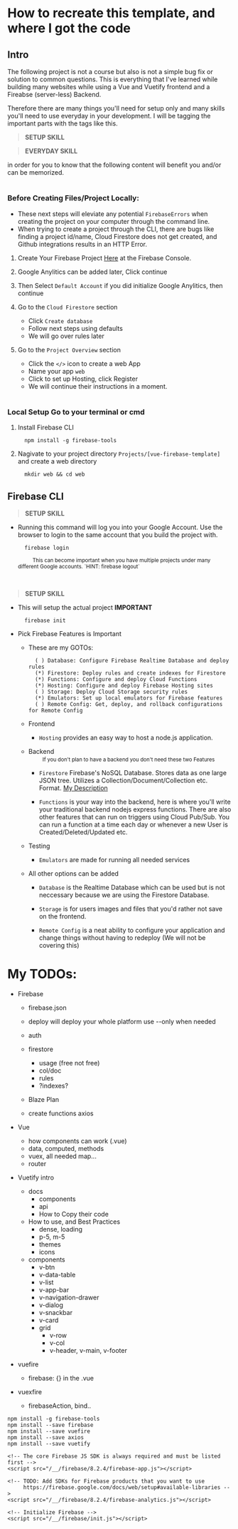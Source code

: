# How to recreate this template, and where I got the code
## Intro
The following project is not a course but also is not a simple bug fix or solution to common questions. This is everything that I've learned while building many websites while using a Vue and Vuetify frontend and a Fireabse (server-less) Backend.

Therefore there are many things you'll need for setup only and many skills you'll need to use everyday in your development. I will be tagging the important parts with the tags like this.
> **SETUP SKILL**

> **EVERYDAY SKILL**

in order for you to know that the following content will benefit you and/or can be memorized.

#
### Before Creating Files/Project Locally:
  * These next steps will eleviate any potential `FirebaseErrors` when creating the project on your computer through the command line.
  * When trying to create a project through the CLI, there are bugs like finding a project id/name, Cloud Firestore does not get created, and Github integrations results in an HTTP Error.
  
  1. Create Your Firebase Project [Here](https://console.firebase.google.com/u/0) at the Firebase Console.
     
  1. Google Anylitics can be added later, Click continue
  1. Then Select `Default Account` if you did initialize Google Anylitics, then continue
  1. Go to the `Cloud Firestore` section
      - Click `Create database`
      - Follow next steps using defaults
      - We will go over rules later
  1. Go to the `Project Overview` section
      - Click the `</>` icon to create a web App
      - Name your app `web`
      - Click to set up Hosting, click Register
      - We will continue their instructions in a moment.
#
### Local Setup Go to your terminal or cmd
1. Install Firebase CLI
    ```
      npm install -g firebase-tools
    ```
1. Nagivate to your project directory `Projects/[vue-firebase-template]` and create a web directory
    ```  
      mkdir web && cd web
    ```

## Firebase CLI
> **SETUP SKILL**
  * Running this command will log you into your Google Account. Use the browser to login to the same account that you build the project with.

    ```
      firebase login
    ```
    <small>
      &nbsp;&nbsp;&nbsp;&nbsp;&nbsp;&nbsp;&nbsp;&nbsp;&nbsp;&nbsp;This can become important when you have multiple projects under many different Google accounts. `HINT: firebase logout`
    </small>
<br/>

> **SETUP SKILL**

  * This will setup the actual project **IMPORTANT**
  
    ```
      firebase init
    ```
  * Pick Firebase Features is Important
    * These are my GOTOs:
      ```
        ( ) Database: Configure Firebase Realtime Database and deploy rules
        (*) Firestore: Deploy rules and create indexes for Firestore
        (*) Functions: Configure and deploy Cloud Functions
        (*) Hosting: Configure and deploy Firebase Hosting sites
        ( ) Storage: Deploy Cloud Storage security rules
        (*) Emulators: Set up local emulators for Firebase features
        ( ) Remote Config: Get, deploy, and rollback configurations for Remote Config 
      ```
    * Frontend
      * `Hosting` provides an easy way to host a node.js application. 

    * Backend
      <br/>
      &nbsp;&nbsp;&nbsp;&nbsp;&nbsp;&nbsp;&nbsp;
      <small>If you don't plan to have a backend you don't need these two Features</small>

      *  `Firestore` Firebase's NoSQL Database. Stores data as one large JSON tree. Utilizes a Collection/Document/Collection etc. Format. [ My Description ](#Firestore)

      * `Functions` is your way into the backend, here is where you'll write your traditional backend nodejs express functions. There are also other features that can run on triggers using Cloud Pub/Sub. You can run a function at a time each day or whenever a new User is Created/Deleted/Updated etc.
    * Testing
      * `Emulators` are made for running all needed services 
    * All other options can be added

      * `Database` is the Realtime Database which can be used but is not neccessary because we are using the Firestore Database.

      * `Storage` is for users images and files that you'd rather not save on the frontend.

      *  `Remote Config` is a neat ability to configure your application and change things without having to redeploy (We will not be covering this)




# My TODOs:
* Firebase

  * firebase.json
  * deploy will deploy your whole platform use --only when needed
  * auth
  * firestore
    * usage (free not free)
    * col/doc 
    * rules
    * ?indexes?
  
  * Blaze Plan
  
  * create functions axios
  
* Vue
  * how components can work (.vue)
  * data, computed, methods
  * vuex, all needed map...
  * router

* Vuetify intro 
  * docs 
    - components
    - api
    - How to Copy their code
  * How to use, and Best Practices
    - dense, loading
    - p-5, m-5
    - themes
    - icons
  * components
    - v-btn
    - v-data-table
    - v-list
    - v-app-bar
    - v-navigation-drawer
    - v-dialog
    - v-snackbar
    - v-card
    - grid
      - v-row
      - v-col
      - v-header, v-main, v-footer 
  
* vuefire
  * firebase: {} in the .vue
* vuexfire
  * firebaseAction, bind..


```
npm install -g firebase-tools
npm install --save firebase
npm install --save vuefire
npm install --save axios
npm install --save vuetify

```






```
<!-- The core Firebase JS SDK is always required and must be listed first -->
<script src="/__/firebase/8.2.4/firebase-app.js"></script>

<!-- TODO: Add SDKs for Firebase products that you want to use
     https://firebase.google.com/docs/web/setup#available-libraries -->
<script src="/__/firebase/8.2.4/firebase-analytics.js"></script>

<!-- Initialize Firebase -->
<script src="/__/firebase/init.js"></script>
```
